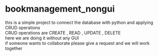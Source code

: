 # bookmanagement_nongui
 this is a simple project to connect the database with python and applying CRUD operations <br/>
 CRUD operations are CREATE , READ , UPDATE , DELETE <br/>
 here we are doing it without any GUI <br/>
 if someone wants to collaborate please give a request and we will work together 
